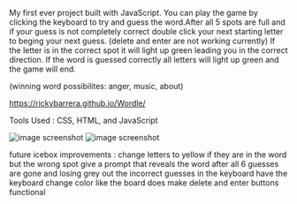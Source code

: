 My first ever project built with JavaScript. 
You can play the game by clicking the keyboard to try and guess the word.After all 5 spots are full and if your guess is not completely correct double click your next starting letter to beging your next guess. (delete and enter are not working currently) If the letter is in the correct spot it will light up green leading you in the correct direction. If the word is guessed correctly all letters will light up green and the game will end. 

(winning word possibilites: anger, music, about)

https://rickybarrera.github.io/Wordle/



Tools Used : CSS, HTML, and JavaScript


![image screenshot](https://i.imgur.com/mCpmfPZ.png)
![image screenshot](https://i.imgur.com/5zKFDNs.png)







future icebox improvements :
change letters to yellow if they are in the word but the wrong spot
give a prompt that reveals the word after all 6 guesses are gone and losing 
grey out the incorrect guesses in the keyboard
have the keyboard change color like the board does
make delete and enter buttons functional
